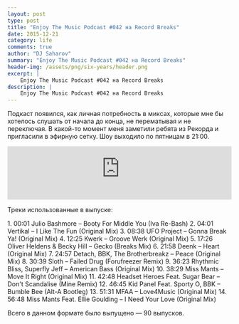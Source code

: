 ```yaml
---
layout: post
type: post
title: "Enjoy The Music Podcast #042 на Record Breaks"
date: 2015-12-21
category: life
comments: true
author: "DJ Saharov"
summary: "Enjoy The Music Podcast #042 на Record Breaks"
header-img: /assets/png/six-years/header.png
excerpt: |
    Enjoy The Music Podcast #042 на Record Breaks
description: |
    Enjoy The Music Podcast #042 на Record Breaks
---
```


<p>
<span class="firstcharacter">П</span>одкаст появился, как личная потребность в миксах, которые мне бы хотелось слушать от начала до конца, не перематывая и не переключая. В какой-то момент меня заметили ребята из Рекорда и пригласили в эфирную сетку. Шоу выходило по пятницам в 21:00.
</p>

<iframe width="100%" height="120" src="https://player-widget.mixcloud.com/widget/iframe/?hide_cover=1&feed=%2Fdjsaharovofficial%2Fenjoy-the-music-podcast-042%2F" frameborder="0" allow="encrypted-media; fullscreen; autoplay; idle-detection; speaker-selection; web-share;" ></iframe>

<p>Треки использованные в выпуске:</p>
1. 00:01 Julio Bashmore – Booty For Middle You (Iva Re-Bash)
2. 04:01 Vertikal – I Like The Fun (Original Mix)
3. 08:38 UFO Project – Gonna Break Ya! (Original Mix)
4. 12:25 Kwerk – Groove Werk (Original Mix)
5. 17:26 Oliver Heldens & Becky Hill – Gecko (Breaks Mix)
6. 21:58 Deenk – Heart (Original Mix)
7. 24:57 Detach, BBK, The Brotherbreakz – Peace (Original Mix)
8. 30:39 Sloth – Failed Drug (Forufreezer Remix)
9. 36:23 Rhythmic Bliss, Superfly Jeff – American Bass (Original Mix)
10. 38:29 Miss Mants – Move It Right (Original Mix)
11. 42:48 Headset Heroes Feat. Sugar Bear – Don't Scandalise (Mine Remix)
12. 46:45 Kid Panel Feat. Sporty O, BBK – Bumble Bee (Alt-A Bootleg)
13. 51:31 MFAA – Love4Music (Original Mix)
14. 56:48 Miss Mants Feat. Ellie Goulding – I Need Your Love (Original Mix)

<p>Всего в данном формате было выпущено &mdash; 90 выпусков.</p>